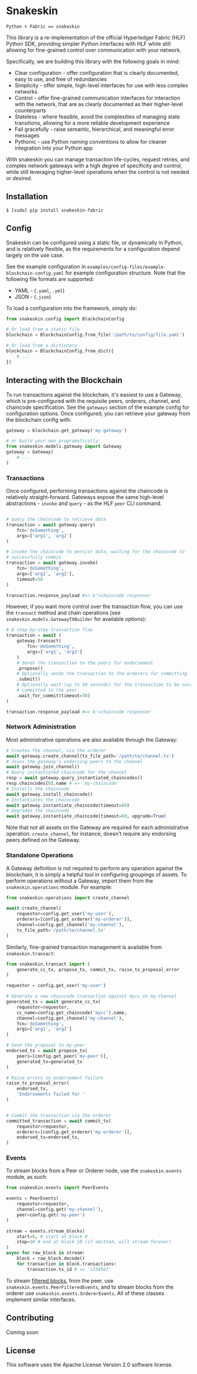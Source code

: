 # Snakeskin

```
Python + Fabric == snakeskin
```

This library is a re-implementation of the official Hyperledger Fabric (HLF) Python SDK, providing simpler Python interfaces with HLF while still allowing for fine-grained control over communication with your network.

Specifically, we are building this library with the following goals in mind:

- Clear configuration - offer configuration that is clearly documented, easy to use, and free of redundancies
- Simplicity - offer simple, high-level interfaces for use with less complex networks
- Control - offer fine-grained communication interfaces for interaction with the network, that are as clearly documented as their higher-level counterparts
- Stateless - where feasible, avoid the complexities of managing state transitions, allowing for a more reliable development experience
- Fail gracefully - raise semantic, hierarchical, and meaningful error messages
- Pythonic - use Python naming conventions to allow for cleaner integration into your Python app


With snakeskin you can manage transaction life-cycles, request retries, and complex network gateways with a high degree of specificity and control, while still leveraging higher-level operations when the control is not needed or desired.

## Installation

```console
$ [sudo] pip install snakeskin-fabric
```

## Config

Snakeskin can be configured using a static file, or dynamically in Python, and is relatively flexible, as the requirements for a configuration depend largely on the use case.

See the example configuration in `examples/config-files/example-blockchain-config.yaml` for example configuration structure. Note that the following file formats are supported:

- YAML - (`.yaml`, `.yml`)
- JSON - (`.json`)

To load a configuration into the framework, simply do:

```python
from snakeskin.config import BlockchainConfig

# Or load from a static file
blockchain = BlockchainConfig.from_file('/path/to/config/file.yaml')

# Or load from a dictionary
blockchain = BlockchainConfig.from_dict({
    # ...
})
```

## Interacting with the Blockchain

To run transactions against the blockchain, it's easiest to use a Gateway,
which is pre-configured with the requisite peers, orderers, channel, and chaincode
specification. See the `gateways` section of the example config for
configuration options. Once configured, you can retrieve your gateway from the
blockchain config with:

```python
gateway = blockchain.get_gateway('my-gateway')

# or build your own programatically:
from snakeskin.models.gateway import Gateway
gateway = Gateway(
    # ...
)
```


### Transactions

Once configured, performing transactions against the chaincode is relatively straight-forward. Gateways expose the same high-level abstractions - `invoke` and `query` - as the HLF `peer` CLI command.

```python

# query the chaincode to retrieve data
transaction = await gateway.query(
    fcn='doSomething',
    args=['arg1', 'arg2']
)

# invoke the chaincode to persist data, waiting for the chaincode to
# successfully commit
transaction = await gateway.invoke(
    fcn='doSomething',
    args=['arg1', 'arg2'],
    timeout=50
)

transaction.response_payload #=> b'<chaincode response>'
```

However, if you want more control over the transaction flow, you can use the `transact` method and chain operations (see `snakeskin.models.GatewayTXBuilder` for available options):

```python
# A step-by-step transaction flow
transaction = await (
    gateway.transact(
        fcn='doSomething',
        args=['arg1', 'arg2']
    )
    # Sends the transaction to the peers for endorsement
    .propose()
    # Optionally sends the transaction to the orderers for committing
    .submit()
    # Optionally wait (up to 50 seconds) for the transaction to be successfully
    # committed to the peer
    .wait_for_commit(timeout=50)
)

transaction.response_payload #=> b'<chaincode response>'
```


### Network Administration

Most administrative operations are also available through the Gateway:

```python
# Creates the channel, via the orderer
await gateway.create_channel(tx_file_path='/path/to/channel.tx')
# Joins the gateway's endorsing peers to the channel
await gateway.join_channel()
# Query instantiated chaincode for the channel
resp = await gateway.query_instantiated_chaincodes()
resp.chaincodes[0].name # => 'my-chaincode'
# Installs the chaincode
await gateway.install_chaincode()
# Instantiates the chaincode
await gateway.instantiate_chaincode(timeout=60)
# Upgrades the chaincode
await gateway.instantiate_chaincode(timeout=60, upgrade=True)
```

Note that not all assets on the Gateway are required for each administrative operation. `create_channel`, for instance, doesn't require any endorsing peers defined on the Gateway.


### Standalone Operations

A Gateway definition is not required to perform any operation against the blockchain, it is simply a helpful tool in configuring groupings of assets. To perform operations without a Gateway, import them from the `snakeskin.operations` module. For example:

```python
from snakeskin.operations import create_channel

await create_channel(
    requestor=config.get_user('my-user'),
    orderers=[config.get_orderer('my-orderer')],
    channel=config.get_channel('my-channel'),
    tx_file_path='/path/to/channel.tx'
)
```

Similarly, fine-grained transaction management is available from `snakeskin.transact`:

```python
from snakeskin.transact import (
    generate_cc_tx, propose_tx, commit_tx, raise_tx_proposal_error
)

requestor = config.get_user('my-user')

# Generate a new chaincode transaction against mycc on my-channel
generated_tx = await generate_cc_tx(
    requestor=requestor,
    cc_name=config.get_chaincode('mycc').name,
    channel=config.get_channel('my-channel'),
    fcn='doSomething',
    args=['arg1', 'arg2']
)

# Send the proposal to my-peer
endorsed_tx = await propose_tx(
    peers=[config.get_peer('my-peer')],
    generated_tx=generated_tx
)

# Raise errors on endorsement failure
raise_tx_proposal_error(
    endorsed_tx,
    'Endorsements failed for '
)


# Commit the transaction via the orderer
committed_transaction = await commit_tx(
    requestor=requestor,
    orderers=[config.get_orderer('my-orderer')],
    endorsed_tx=endorsed_tx,
)
```

### Events

To stream blocks from a Peer or Orderer node, use the `snakeskin.events` module, as such:

```python
from snakeskin.events import PeerEvents

events = PeerEvents(
    requestor=requestor,
    channel=config.get('my-channel'),
    peer=config.get('my-peer')
)

stream = events.stream_blocks(
    start=0, # start at block 0
    stop=10 # end at block 10 (if omitted, will stream forever)
)
async for raw_block in stream:
    block = raw_block.decode()
    for transaction in block.transactions:
        transaction.tx_id # => '1234567'
```

To stream [filtered blocks](https://hyperledger-fabric.readthedocs.io/en/release-1.4/peer_event_services.html), from the peer, use `snakeskin.events.PeerFilteredEvents`, and to stream blocks from the orderer use `snakeskin.events.OrdererEvents`. All of these classes implement similar interfaces.

## Contributing

Coming soon

## License

This software uses the Apache License Version 2.0 software license.
